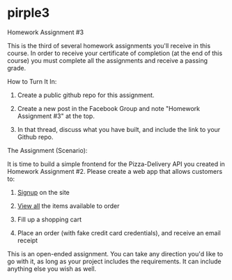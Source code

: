 # pirple3

Homework Assignment #3

This is the third of several homework assignments you'll receive in this course. In order to receive your certificate of completion (at the end of this course) you must complete all the assignments and receive a passing grade. 

How to Turn It In:

1. Create a public github repo for this assignment. 

2. Create a new post in the Facebook Group  and note "Homework Assignment #3" at the top.

3. In that thread, discuss what you have built, and include the link to your Github repo. 

The Assignment (Scenario):

It is time to build a simple frontend for the Pizza-Delivery API you created in Homework Assignment #2. Please create a web app that allows customers to:

1. [Signup](webapp/account/create/content.js#L60) on the site

2. [View all](webapp/menu/list/content.js#L60) the items available to order

3. Fill up a shopping cart

4. Place an order (with fake credit card credentials), and receive an email receipt

This is an open-ended assignment. You can take any direction you'd like to go with it, as long as your project includes the requirements. It can include anything else you wish as well. 
